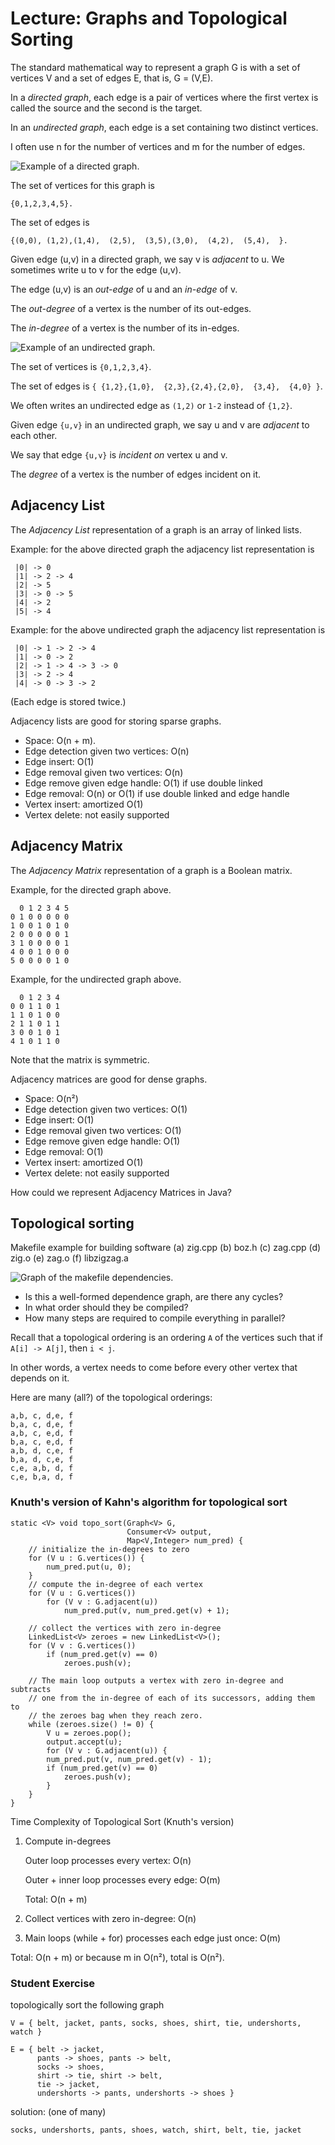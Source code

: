 # Lecture: Graphs and Topological Sorting

The standard mathematical way to represent a graph G is with a set
of vertices V and a set of edges E, that is, G = (V,E).

In a *directed graph*, each edge is a pair of vertices where the first
vertex is called the source and the second is the target.

In an *undirected graph*, each edge is a set containing two distinct
vertices.
    
I often use n for the number of vertices and m for the number of
edges.

![**Example of a directed graph.**](./digraph1.png)

The set of vertices for this graph is 

    {0,1,2,3,4,5}.

The set of edges is 

    {(0,0), (1,2),(1,4),  (2,5),  (3,5),(3,0),  (4,2),  (5,4),  }.

Given edge (u,v) in a directed graph, we say v is *adjacent* to u.
We sometimes write u to v for the edge (u,v).

The edge (u,v) is an *out-edge* of u and an *in-edge* of v.

The *out-degree* of a vertex is the number of its out-edges.

The *in-degree* of a vertex is the number of its in-edges.

![**Example of an undirected graph.**](./graph1.png)

The set of vertices is `{0,1,2,3,4}`.

The set of edges is `{ {1,2},{1,0},  {2,3},{2,4},{2,0},  {3,4},  {4,0} }`.

We often writes an undirected edge as `(1,2)` or `1-2` instead of `{1,2}`.

Given edge `{u,v}` in an undirected graph, we say u and v are
*adjacent* to each other. 

We say that edge `{u,v}` is *incident on* vertex u and v.

The *degree* of a vertex is the number of edges incident on it.

## Adjacency List

The *Adjacency List* representation of a graph is an array of linked
lists.

Example: for the above directed graph the adjacency list
representation is

     |0| -> 0
     |1| -> 2 -> 4
     |2| -> 5
     |3| -> 0 -> 5
     |4| -> 2
     |5| -> 4

Example: for the above undirected graph the adjacency list
representation is

     |0| -> 1 -> 2 -> 4
     |1| -> 0 -> 2
     |2| -> 1 -> 4 -> 3 -> 0
     |3| -> 2 -> 4
     |4| -> 0 -> 3 -> 2

(Each edge is stored twice.)

Adjacency lists are good for storing sparse graphs.

* Space: O(n + m).
* Edge detection given two vertices: O(n)
* Edge insert: O(1)
* Edge removal given two vertices: O(n) 
* Edge remove given edge handle: O(1) if use double linked
* Edge removal: O(n) or O(1) if use double linked and edge handle
* Vertex insert: amortized O(1)
* Vertex delete: not easily supported

## Adjacency Matrix

The *Adjacency Matrix* representation of a graph is a Boolean matrix.

Example, for the directed graph above.

      0 1 2 3 4 5
    0 1 0 0 0 0 0
    1 0 0 1 0 1 0
    2 0 0 0 0 0 1
    3 1 0 0 0 0 1
    4 0 0 1 0 0 0
    5 0 0 0 0 1 0

Example, for the undirected graph above.

      0 1 2 3 4
    0 0 1 1 0 1
    1 1 0 1 0 0
    2 1 1 0 1 1
    3 0 0 1 0 1
    4 1 0 1 1 0

Note that the matrix is symmetric.

Adjacency matrices are good for dense graphs.

* Space: O(n²)
* Edge detection given two vertices: O(1)
* Edge insert: O(1)
* Edge removal given two vertices: O(1)
* Edge remove given edge handle: O(1)
* Edge removal: O(1)
* Vertex insert: amortized O(1)
* Vertex delete: not easily supported

How could we represent Adjacency Matrices in Java?

## Topological sorting

Makefile example for building software
(a) zig.cpp
(b) boz.h
(c) zag.cpp
(d) zig.o
(e) zag.o
(f) libzigzag.a

![**Graph of the makefile dependencies.**](./digraph3.png)

- Is this a well-formed dependence graph, are there any cycles?
- In what order should they be compiled?
- How many steps are required to compile everything in parallel?

Recall that a topological ordering is an ordering `A` of the vertices
such that if `A[i] -> A[j]`, then `i < j`.

In other words, a vertex needs to come before every other vertex
that depends on it.

Here are many (all?) of the topological orderings:

    a,b, c, d,e, f
    b,a, c, d,e, f
    a,b, c, e,d, f
    b,a, c, e,d, f
    a,b, d, c,e, f
    b,a, d, c,e, f
    c,e, a,b, d, f
    c,e, b,a, d, f

### Knuth's version of Kahn's algorithm for topological sort

    static <V> void topo_sort(Graph<V> G, 
                              Consumer<V> output,
                              Map<V,Integer> num_pred) {
        // initialize the in-degrees to zero
        for (V u : G.vertices()) {
            num_pred.put(u, 0);
        }
        // compute the in-degree of each vertex
        for (V u : G.vertices())
            for (V v : G.adjacent(u))
                num_pred.put(v, num_pred.get(v) + 1);

        // collect the vertices with zero in-degree
        LinkedList<V> zeroes = new LinkedList<V>();
        for (V v : G.vertices())
            if (num_pred.get(v) == 0)
                zeroes.push(v);

        // The main loop outputs a vertex with zero in-degree and subtracts
        // one from the in-degree of each of its successors, adding them to
        // the zeroes bag when they reach zero.
        while (zeroes.size() != 0) {
            V u = zeroes.pop();
            output.accept(u);
            for (V v : G.adjacent(u)) {
            num_pred.put(v, num_pred.get(v) - 1);
            if (num_pred.get(v) == 0)
                zeroes.push(v);
            }
        }
    }

Time Complexity of Topological Sort (Knuth's version)

1. Compute in-degrees

    Outer loop processes every vertex: O(n)

    Outer + inner loop processes every edge: O(m)

    Total: O(n + m)

2. Collect vertices with zero in-degree: O(n)

3. Main loops (while + for) processes each edge just once: O(m)

Total: O(n + m) or because m in O(n²), total is O(n²).


### Student Exercise 

topologically sort the following graph

    V = { belt, jacket, pants, socks, shoes, shirt, tie, undershorts, watch }

    E = { belt -> jacket,
          pants -> shoes, pants -> belt,
          socks -> shoes,
          shirt -> tie, shirt -> belt,
          tie -> jacket,
          undershorts -> pants, undershorts -> shoes }

solution: (one of many)

    socks, undershorts, pants, shoes, watch, shirt, belt, tie, jacket
